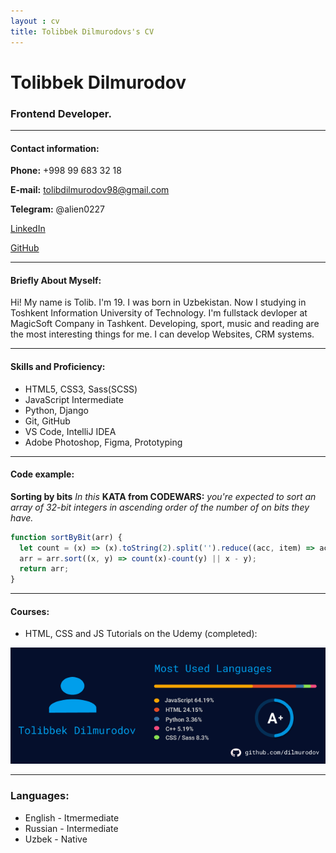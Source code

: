 ```yaml
---
layout : cv
title: Tolibbek Dilmurodovs's CV
---
```

# Tolibbek Dilmurodov
### Frontend Developer.
****
#### Contact information:

__Phone:__ +998 99 683 32 18

__E-mail:__ tolibdilmurodov98@gmail.com

__Telegram:__ @alien0227

[LinkedIn](https://www.linkedin.com/in/tolib-dilmurodov-91a0a0204/)

[GitHub](https://github.com/dilmurodov)

***
#### Briefly About Myself:
Hi! My name is Tolib. I'm 19. I was born in Uzbekistan. Now I studying in Toshkent Information University of Technology. I'm fullstack devloper at MagicSoft Company in Tashkent. Developing, sport, music and reading are the most interesting things for me. I can develop Websites, CRM systems.

***
#### Skills and Proficiency:
* HTML5, CSS3, Sass(SCSS)
* JavaScript Intermediate
* Python, Django
* Git, GitHub
* VS Code, IntelliJ IDEA
* Adobe Photoshop, Figma, Prototyping

***
#### Code example:
**Sorting by bits** *In this* **KATA from CODEWARS:** *you're expected to sort an array of 32-bit integers in ascending order of the number of on bits they have.*
```javascript
function sortByBit(arr) {
  let count = (x) => (x).toString(2).split('').reduce((acc, item) => acc + +item, 0);
  arr = arr.sort((x, y) => count(x)-count(y) || x - y);
  return arr;
}
```
***
#### Courses:

* HTML, CSS and JS Tutorials on the Udemy (completed):

![Alt-текст](https://github.com/dilmurodov/rsschool-cv/blob/504f7d5345f9a511f5d7676cbfd8e4b47d301376/img.png "Подпись")

***
### Languages:

* English - Itmermediate
* Russian - Intermediate
* Uzbek - Native
